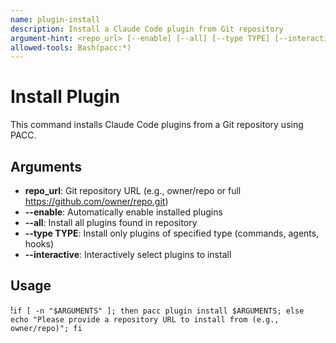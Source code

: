 ```yaml
---
name: plugin-install
description: Install a Claude Code plugin from Git repository
argument-hint: <repo_url> [--enable] [--all] [--type TYPE] [--interactive]
allowed-tools: Bash(pacc:*)
---
```


# Install Plugin

This command installs Claude Code plugins from a Git repository using PACC.

## Arguments
- **repo_url**: Git repository URL (e.g., owner/repo or full https://github.com/owner/repo.git)
- **--enable**: Automatically enable installed plugins  
- **--all**: Install all plugins found in repository
- **--type TYPE**: Install only plugins of specified type (commands, agents, hooks)
- **--interactive**: Interactively select plugins to install

## Usage

!`if [ -n "$ARGUMENTS" ]; then pacc plugin install $ARGUMENTS; else echo "Please provide a repository URL to install from (e.g., owner/repo)"; fi`